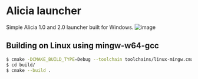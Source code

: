 # Alicia launcher
Simple Alicia 1.0 and 2.0 launcher built for Windows.
![image](https://github.com/rgnter/alicia_launcher/assets/32541639/28aba830-fe81-41f6-a948-2cfdd03867ad)

## Building on Linux using mingw-w64-gcc
```bash
$ cmake -DCMAKE_BUILD_TYPE=Debug --toolchain toolchains/linux-mingw.cmake . -Bbuild
$ cd build/
$ cmake --build .
```